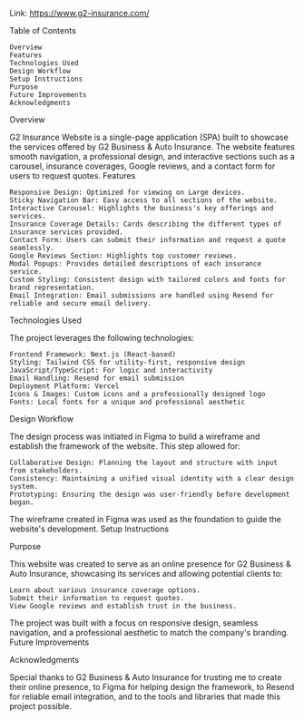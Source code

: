 Link: https://www.g2-insurance.com/

Table of Contents

    Overview
    Features
    Technologies Used
    Design Workflow
    Setup Instructions
    Purpose
    Future Improvements
    Acknowledgments

Overview

G2 Insurance Website is a single-page application (SPA) built to showcase the services offered by G2 Business & Auto Insurance. The website features smooth navigation, a professional design, and interactive sections such as a carousel, insurance coverages, Google reviews, and a contact form for users to request quotes.
Features

    Responsive Design: Optimized for viewing on Large devices.
    Sticky Navigation Bar: Easy access to all sections of the website.
    Interactive Carousel: Highlights the business's key offerings and services.
    Insurance Coverage Details: Cards describing the different types of insurance services provided.
    Contact Form: Users can submit their information and request a quote seamlessly.
    Google Reviews Section: Highlights top customer reviews.
    Modal Popups: Provides detailed descriptions of each insurance service.
    Custom Styling: Consistent design with tailored colors and fonts for brand representation.
    Email Integration: Email submissions are handled using Resend for reliable and secure email delivery.

Technologies Used

The project leverages the following technologies:

    Frontend Framework: Next.js (React-based)
    Styling: Tailwind CSS for utility-first, responsive design
    JavaScript/TypeScript: For logic and interactivity
    Email Handling: Resend for email submission
    Deployment Platform: Vercel
    Icons & Images: Custom icons and a professionally designed logo
    Fonts: Local fonts for a unique and professional aesthetic

Design Workflow

The design process was initiated in Figma to build a wireframe and establish the framework of the website. This step allowed for:

    Collaborative Design: Planning the layout and structure with input from stakeholders.
    Consistency: Maintaining a unified visual identity with a clear design system.
    Prototyping: Ensuring the design was user-friendly before development began.

The wireframe created in Figma was used as the foundation to guide the website's development.
Setup Instructions

Purpose

This website was created to serve as an online presence for G2 Business & Auto Insurance, showcasing its services and allowing potential clients to:

    Learn about various insurance coverage options.
    Submit their information to request quotes.
    View Google reviews and establish trust in the business.

The project was built with a focus on responsive design, seamless navigation, and a professional aesthetic to match the company's branding.
Future Improvements

Acknowledgments

Special thanks to G2 Business & Auto Insurance for trusting me to create their online presence, to Figma for helping design the framework, to Resend for reliable email integration, and to the tools and libraries that made this project possible.

